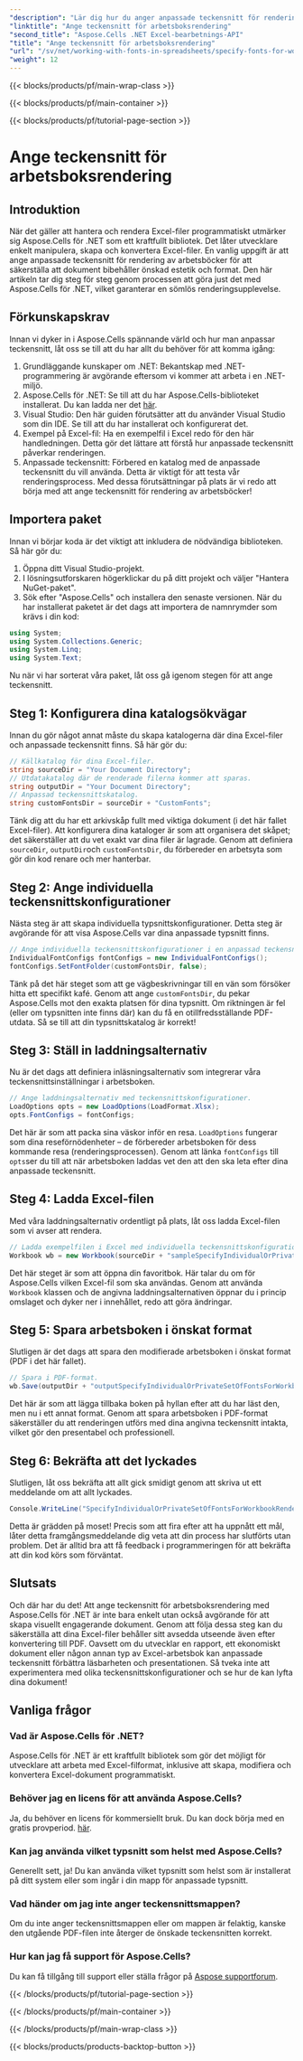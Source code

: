```yaml
---
"description": "Lär dig hur du anger anpassade teckensnitt för rendering av arbetsböcker med Aspose.Cells för .NET. En steg-för-steg-guide för att säkerställa perfekt PDF-utdata."
"linktitle": "Ange teckensnitt för arbetsboksrendering"
"second_title": "Aspose.Cells .NET Excel-bearbetnings-API"
"title": "Ange teckensnitt för arbetsboksrendering"
"url": "/sv/net/working-with-fonts-in-spreadsheets/specify-fonts-for-workbook-rendering/"
"weight": 12
---
```


{{< blocks/products/pf/main-wrap-class >}}

{{< blocks/products/pf/main-container >}}

{{< blocks/products/pf/tutorial-page-section >}}

# Ange teckensnitt för arbetsboksrendering

## Introduktion
När det gäller att hantera och rendera Excel-filer programmatiskt utmärker sig Aspose.Cells för .NET som ett kraftfullt bibliotek. Det låter utvecklare enkelt manipulera, skapa och konvertera Excel-filer. En vanlig uppgift är att ange anpassade teckensnitt för rendering av arbetsböcker för att säkerställa att dokument bibehåller önskad estetik och format. Den här artikeln tar dig steg för steg genom processen att göra just det med Aspose.Cells för .NET, vilket garanterar en sömlös renderingsupplevelse.
## Förkunskapskrav
Innan vi dyker in i Aspose.Cells spännande värld och hur man anpassar teckensnitt, låt oss se till att du har allt du behöver för att komma igång:
1. Grundläggande kunskaper om .NET: Bekantskap med .NET-programmering är avgörande eftersom vi kommer att arbeta i en .NET-miljö.
2. Aspose.Cells för .NET: Se till att du har Aspose.Cells-biblioteket installerat. Du kan ladda ner det [här](https://releases.aspose.com/cells/net/).
3. Visual Studio: Den här guiden förutsätter att du använder Visual Studio som din IDE. Se till att du har installerat och konfigurerat det.
4. Exempel på Excel-fil: Ha en exempelfil i Excel redo för den här handledningen. Detta gör det lättare att förstå hur anpassade teckensnitt påverkar renderingen.
5. Anpassade teckensnitt: Förbered en katalog med de anpassade teckensnitt du vill använda. Detta är viktigt för att testa vår renderingsprocess.
Med dessa förutsättningar på plats är vi redo att börja med att ange teckensnitt för rendering av arbetsböcker!
## Importera paket
Innan vi börjar koda är det viktigt att inkludera de nödvändiga biblioteken. Så här gör du:
1. Öppna ditt Visual Studio-projekt.
2. I lösningsutforskaren högerklickar du på ditt projekt och väljer "Hantera NuGet-paket".
3. Sök efter "Aspose.Cells" och installera den senaste versionen.
När du har installerat paketet är det dags att importera de namnrymder som krävs i din kod:
```csharp
using System;
using System.Collections.Generic;
using System.Linq;
using System.Text;
```
Nu när vi har sorterat våra paket, låt oss gå igenom stegen för att ange teckensnitt.
## Steg 1: Konfigurera dina katalogsökvägar
Innan du gör något annat måste du skapa katalogerna där dina Excel-filer och anpassade teckensnitt finns. Så här gör du:
```csharp
// Källkatalog för dina Excel-filer.
string sourceDir = "Your Document Directory";
// Utdatakatalog där de renderade filerna kommer att sparas.
string outputDir = "Your Document Directory";
// Anpassad teckensnittskatalog.
string customFontsDir = sourceDir + "CustomFonts";
```

Tänk dig att du har ett arkivskåp fullt med viktiga dokument (i det här fallet Excel-filer). Att konfigurera dina kataloger är som att organisera det skåpet; det säkerställer att du vet exakt var dina filer är lagrade. Genom att definiera `sourceDir`, `outputDir`och `customFontsDir`, du förbereder en arbetsyta som gör din kod renare och mer hanterbar.
## Steg 2: Ange individuella teckensnittskonfigurationer
Nästa steg är att skapa individuella typsnittskonfigurationer. Detta steg är avgörande för att visa Aspose.Cells var dina anpassade typsnitt finns.
```csharp
// Ange individuella teckensnittskonfigurationer i en anpassad teckensnittskatalog.
IndividualFontConfigs fontConfigs = new IndividualFontConfigs();
fontConfigs.SetFontFolder(customFontsDir, false);
```
Tänk på det här steget som att ge vägbeskrivningar till en vän som försöker hitta ett specifikt kafé. Genom att ange `customFontsDir`, du pekar Aspose.Cells mot den exakta platsen för dina typsnitt. Om riktningen är fel (eller om typsnitten inte finns där) kan du få en otillfredsställande PDF-utdata. Så se till att din typsnittskatalog är korrekt!
## Steg 3: Ställ in laddningsalternativ
Nu är det dags att definiera inläsningsalternativ som integrerar våra teckensnittsinställningar i arbetsboken.
```csharp
// Ange laddningsalternativ med teckensnittskonfigurationer.
LoadOptions opts = new LoadOptions(LoadFormat.Xlsx);
opts.FontConfigs = fontConfigs;
```
Det här är som att packa sina väskor inför en resa. `LoadOptions` fungerar som dina reseförnödenheter – de förbereder arbetsboken för dess kommande resa (renderingsprocessen). Genom att länka `fontConfigs` till `opts`ser du till att när arbetsboken laddas vet den att den ska leta efter dina anpassade teckensnitt.
## Steg 4: Ladda Excel-filen
Med våra laddningsalternativ ordentligt på plats, låt oss ladda Excel-filen som vi avser att rendera.
```csharp
// Ladda exempelfilen i Excel med individuella teckensnittskonfigurationer.
Workbook wb = new Workbook(sourceDir + "sampleSpecifyIndividualOrPrivateSetOfFontsForWorkbookRendering.xlsx", opts);
```
Det här steget är som att öppna din favoritbok. Här talar du om för Aspose.Cells vilken Excel-fil som ska användas. Genom att använda `Workbook` klassen och de angivna laddningsalternativen öppnar du i princip omslaget och dyker ner i innehållet, redo att göra ändringar.
## Steg 5: Spara arbetsboken i önskat format
Slutligen är det dags att spara den modifierade arbetsboken i önskat format (PDF i det här fallet).
```csharp
// Spara i PDF-format.
wb.Save(outputDir + "outputSpecifyIndividualOrPrivateSetOfFontsForWorkbookRendering.pdf", SaveFormat.Pdf);
```
Det här är som att lägga tillbaka boken på hyllan efter att du har läst den, men nu i ett annat format. Genom att spara arbetsboken i PDF-format säkerställer du att renderingen utförs med dina angivna teckensnitt intakta, vilket gör den presentabel och professionell.
## Steg 6: Bekräfta att det lyckades
Slutligen, låt oss bekräfta att allt gick smidigt genom att skriva ut ett meddelande om att allt lyckades.
```csharp
Console.WriteLine("SpecifyIndividualOrPrivateSetOfFontsForWorkbookRendering executed successfully.");
```
Detta är grädden på moset! Precis som att fira efter att ha uppnått ett mål, låter detta framgångsmeddelande dig veta att din process har slutförts utan problem. Det är alltid bra att få feedback i programmeringen för att bekräfta att din kod körs som förväntat.
## Slutsats
Och där har du det! Att ange teckensnitt för arbetsboksrendering med Aspose.Cells för .NET är inte bara enkelt utan också avgörande för att skapa visuellt engagerande dokument. Genom att följa dessa steg kan du säkerställa att dina Excel-filer behåller sitt avsedda utseende även efter konvertering till PDF. Oavsett om du utvecklar en rapport, ett ekonomiskt dokument eller någon annan typ av Excel-arbetsbok kan anpassade teckensnitt förbättra läsbarheten och presentationen. Så tveka inte att experimentera med olika teckensnittskonfigurationer och se hur de kan lyfta dina dokument!
## Vanliga frågor
### Vad är Aspose.Cells för .NET?  
Aspose.Cells för .NET är ett kraftfullt bibliotek som gör det möjligt för utvecklare att arbeta med Excel-filformat, inklusive att skapa, modifiera och konvertera Excel-dokument programmatiskt.
### Behöver jag en licens för att använda Aspose.Cells?  
Ja, du behöver en licens för kommersiellt bruk. Du kan dock börja med en gratis provperiod. [här](https://releases.aspose.com/).
### Kan jag använda vilket typsnitt som helst med Aspose.Cells?  
Generellt sett, ja! Du kan använda vilket typsnitt som helst som är installerat på ditt system eller som ingår i din mapp för anpassade typsnitt.
### Vad händer om jag inte anger teckensnittsmappen?  
Om du inte anger teckensnittsmappen eller om mappen är felaktig, kanske den utgående PDF-filen inte återger de önskade teckensnitten korrekt.
### Hur kan jag få support för Aspose.Cells?  
Du kan få tillgång till support eller ställa frågor på [Aspose supportforum](https://forum.aspose.com/c/cells/9).

{{< /blocks/products/pf/tutorial-page-section >}}

{{< /blocks/products/pf/main-container >}}

{{< /blocks/products/pf/main-wrap-class >}}

{{< blocks/products/products-backtop-button >}}